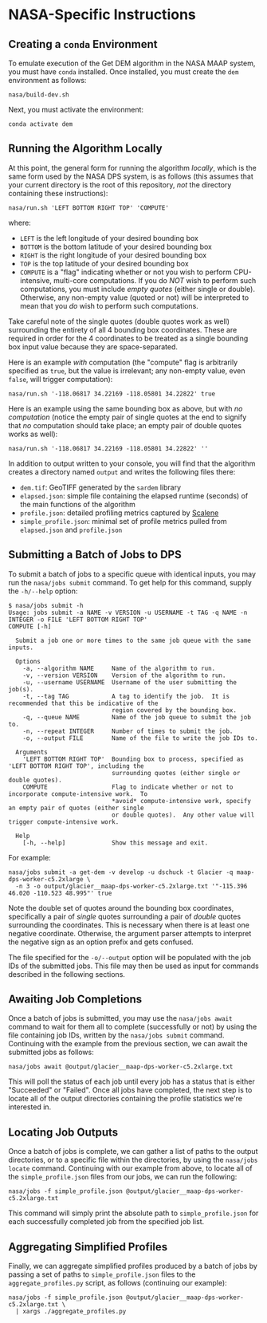 # NASA-Specific Instructions

## Creating a `conda` Environment

To emulate execution of the Get DEM algorithm in the NASA MAAP system, you must
have `conda` installed.  Once installed, you must create the `dem` environment
as follows:

```plain
nasa/build-dev.sh
```

Next, you must activate the environment:

```plain
conda activate dem
```

## Running the Algorithm Locally

At this point, the general form for running the algorithm _locally_, which is
the same form used by the NASA DPS system, is as follows (this assumes that your
current directory is the root of this repository, _not_ the directory containing
these instructions):

```plain
nasa/run.sh 'LEFT BOTTOM RIGHT TOP' 'COMPUTE'
```

where:

- `LEFT` is the left longitude of your desired bounding box
- `BOTTOM` is the bottom latitude of your desired bounding box
- `RIGHT` is the right longitude of your desired bounding box
- `TOP` is the top latitude of your desired bounding box
- `COMPUTE` is a "flag" indicating whether or not you wish to perform
  CPU-intensive, multi-core computations.  If you do _NOT_ wish to perform such
  computations, you must include _empty quotes_ (either single or double).
  Otherwise, any non-empty value (quoted or not) will be interpreted to mean
  that you _do_ wish to perform such computations.

Take careful note of the single quotes (double quotes work as well) surrounding
the entirety of all 4 bounding box coordinates.  These are required in order for
the 4 coordinates to be treated as a single bounding box input value because
they are space-separated.

Here is an example _with_ computation (the "compute" flag is arbitrarily
specified as `true`, but the value is irrelevant; any non-empty value, even
`false`, will trigger computation):

```plain
nasa/run.sh '-118.06817 34.22169 -118.05801 34.22822' true
```

Here is an example using the same bounding box as above, but with _no
computation_ (notice the empty pair of single quotes at the end to signify that
_no_ computation should take place; an empty pair of double quotes works as
well):

```plain
nasa/run.sh '-118.06817 34.22169 -118.05801 34.22822' ''
```

In addition to output written to your console, you will find that the algorithm
creates a directory named `output` and writes the following files there:

- `dem.tif`: GeoTIFF generated by the `sardem` library
- `elapsed.json`: simple file containing the elapsed runtime (seconds) of the
  main functions of the algorithm
- `profile.json`: detailed profiling metrics captured by
  [Scalene](https://github.com/plasma-umass/scalene)
- `simple_profile.json`: minimal set of profile metrics pulled from
  `elapsed.json` and `profile.json`

## Submitting a Batch of Jobs to DPS

To submit a batch of jobs to a specific queue with identical inputs, you may
run the `nasa/jobs submit` command.  To get help for this command, supply the
`-h/--help` option:

```plain
$ nasa/jobs submit -h
Usage: jobs submit -a NAME -v VERSION -u USERNAME -t TAG -q NAME -n INTEGER -o FILE 'LEFT BOTTOM RIGHT TOP'
COMPUTE [-h]

  Submit a job one or more times to the same job queue with the same inputs.

  Options
    -a, --algorithm NAME     Name of the algorithm to run.
    -v, --version VERSION    Version of the algorithm to run.
    -u, --username USERNAME  Username of the user submitting the job(s).
    -t, --tag TAG            A tag to identify the job.  It is recommended that this be indicative of the
                             region covered by the bounding box.
    -q, --queue NAME         Name of the job queue to submit the job to.
    -n, --repeat INTEGER     Number of times to submit the job.
    -o, --output FILE        Name of the file to write the job IDs to.

  Arguments
    'LEFT BOTTOM RIGHT TOP'  Bounding box to process, specified as 'LEFT BOTTOM RIGHT TOP', including the
                             surrounding quotes (either single or double quotes).
    COMPUTE                  Flag to indicate whether or not to incorporate compute-intensive work.  To
                             *avoid* compute-intensive work, specify an empty pair of quotes (either single
                             or double quotes).  Any other value will trigger compute-intensive work.

  Help
    [-h, --help]             Show this message and exit.
```

For example:

```plain
nasa/jobs submit -a get-dem -v develop -u dschuck -t Glacier -q maap-dps-worker-c5.2xlarge \
  -n 3 -o output/glacier__maap-dps-worker-c5.2xlarge.txt '"-115.396 46.020 -110.523 48.995"' true
```

Note the double set of quotes around the bounding box coordinates, specifically
a pair of _single_ quotes surrounding a pair of _double_ quotes surrounding the
coordinates.  This is necessary when there is at least one negative coordinate.
Otherwise, the argument parser attempts to interpret the negative sign as an
option prefix and gets confused.

The file specified for the `-o/--output` option will be populated with the job
IDs of the submitted jobs.  This file may then be used as input for commands
described in the following sections.

## Awaiting Job Completions

Once a batch of jobs is submitted, you may use the `nasa/jobs await` command to
wait for them all to complete (successfully or not) by using the file containing
job IDs, written by the `nasa/jobs submit` command.  Continuing with the example
from the previous section, we can await the submitted jobs as follows:

```plain
nasa/jobs await @output/glacier__maap-dps-worker-c5.2xlarge.txt
```

This will poll the status of each job until every job has a status that is
either "Succeeded" or "Failed".  Once all jobs have completed, the next step is
to locate all of the output directories containing the profile statistics we're
interested in.

## Locating Job Outputs

Once a batch of jobs is complete, we can gather a list of paths to the output
directories, or to a specific file within the directories, by using the
`nasa/jobs locate` command.  Continuing with our example from above, to locate
all of the `simple_profile.json` files from our jobs, we can run the following:

```plain
nasa/jobs -f simple_profile.json @output/glacier__maap-dps-worker-c5.2xlarge.txt
```

This command will simply print the absolute path to `simple_profile.json` for
each successfully completed job from the specified job list.

## Aggregating Simplified Profiles

Finally, we can aggregate simplified profiles produced by a batch of jobs by
passing a set of paths to `simple_profile.json` files to the
`aggregate_profiles.py` script, as follows (continuing our example):

```plain
nasa/jobs -f simple_profile.json @output/glacier__maap-dps-worker-c5.2xlarge.txt \
  | xargs ./aggregate_profiles.py
```
